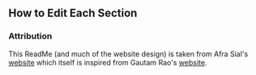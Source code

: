 ## How to Edit Each Section

### Attribution

This ReadMe (and much of the website design) is taken from Afra Sial's [website](https://github.com/afras-sial) which itself is inspired from Gautam Rao's [website](https://github.com/gautamrao/gautamrao.github.io).


